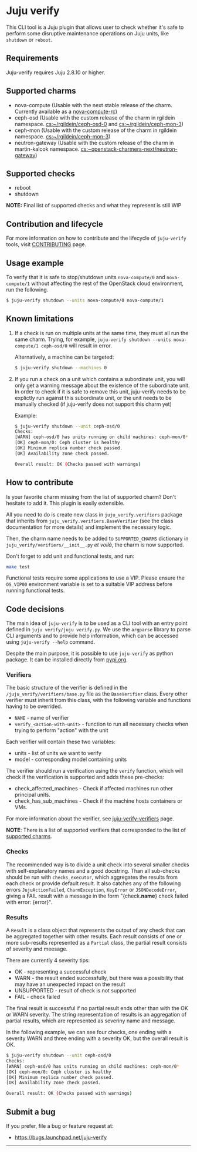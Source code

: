# Juju verify

This CLI tool is a Juju plugin that allows user to check whether it's safe
to perform some disruptive maintenance operations on Juju units, like `shutdown`
or `reboot`.

## Requirements

Juju-verify requires Juju 2.8.10 or higher.

## Supported charms

* nova-compute (Usable with the next stable release of the charm. Currently available as a [nova-compute-rc])
* ceph-osd (Usable with the custom release of the charm in rgildein namespace. [cs:~/rgildein/ceph-osd-0] and [cs:~/rgildein/ceph-mon-3])
* ceph-mon (Usable with the custom release of the charm in rgildein namespace. [cs:~/rgildein/ceph-mon-3])
* neutron-gateway (Usable with the custom release of the charm in martin-kalcok namespace. [cs:~openstack-charmers-next/neutron-gateway])

## Supported checks

* reboot
* shutdown

**NOTE:** Final list of supported checks and what they represent is still WIP

## Contribution and lifecycle

For more information on how to contribute and the lifecycle of ``juju-verify`` tools,
visit [CONTRIBUTING] page.

## Usage example

To verify that it is safe to stop/shutdown units `nova-compute/0` and
`nova-compute/1` without affecting the rest of the OpenStack cloud environment,
run the following.

```bash
$ juju-verify shutdown --units nova-compute/0 nova-compute/1
```

## Known limitations

1. If a check is run on multiple units at the same time, they must all run
   the same charm. Trying, for example, `juju-verify shutdown --units nova-compute/1
   ceph-osd/0` will result in error.

   Alternatively, a machine can be targeted:

   ```bash
   $ juju-verify shutdown --machines 0
   ```

2. If you run a check on a unit which contains a subordinate unit, you will only get
   a warning message about the existence of the subordinate unit. In order to check if
   it is safe to remove this unit, juju-verify needs to be explictly run against this
   subordinate unit, or the unit needs to be manually checked (if juju-verify does not
   support this charm yet)

   Example:
   ```bash
   $ juju-verify shutdown --unit ceph-osd/0
   Checks:
   [WARN] ceph-osd/0 has units running on child machines: ceph-mon/0*
   [OK] ceph-mon/0: Ceph cluster is healthy
   [OK] Minimum replica number check passed.
   [OK] Availability zone check passed.

   Overall result: OK (Checks passed with warnings)
   ```

## How to contribute

Is your favorite charm missing from the list of supported charm? Don't hesitate
to add it. This plugin is easily extensible.

All you need to do is create new class in `juju_verify.verifiers` package that
inherits from `juju_verify.verifiers.BaseVerifier` (see the class documentation for
more details) and implement the necessary logic.

Then, the charm name needs to be added to `SUPPORTED_CHARMS` dictionary in
`juju_verify/verifiers/__init__.py` *et voilà*, the charm is now supported.

Don't forget to add unit and functional tests, and run:

```bash
make test
```

Functional tests require some applications to use a VIP. Please ensure the `OS_VIP00`
environment variable is set to a suitable VIP address before running functional tests.

## Code decisions

The main idea of `juju-verify` is to be used as a CLI tool with an entry point defined
in `juju verify/juju verify.py`. We use the `argparse` library to parse CLI arguments
and to provide help information, which can be accessed using `juju-verify --help`
command.

Despite the main purpose, it is possible to use `juju-verify` as python package. It
can be installed directly from [pypi.org].

### Verifiers

The basic structure of the verifier is defined in the `/juju_verify/verifiers/base.py`
file as the `BaseVerifier` class. Every other verifier must inherit from this class,
with the following variable and functions having to be overrided. 

* `NAME` - name of verifier
* `verify_<action-with-unit>` - function to run all necessary checks when trying to 
	                          perform "action" with the unit

Each verifier will contain these two variables:

* units - list of units we want to verify
* model - corresponding model containing units

The verifier should run a verification using the `verify` function, which will check
if the verification is supported and adds these pre-checks:

* check_affected_machines - Check if affected machines run other principal units.
* check_has_sub_machines - Check if the machine hosts containers or VMs.

For more information about the verifier, see [juju-verify-verifiers] page.

**NOTE**: There is a list of supported verifiers that corresponded to the list of
[supported charms](#supported-charms).

### Checks

The recommended way is to divide a unit check into several smaller checks with
self-explanatory names and a good docstring. Than all sub-checks should be run with
`checks_executor`, which aggregates the results from each check or provide default
result. It also catches any of the following errors `JujuActionFailed`,
`CharmException`, `KeyError` or `JSONDecodeError`, giving a FAIL result with a message
in the form "{check.__name__} check failed with error: {error}".

### Results

A `Result` is a class object that represents the output of any check that can be
aggregated together with other results. Each result consists of one or more sub-results
represented as a `Partial` class, the partial result consists of severity and meesage.

There are currently 4 severity tips:

* OK - representing a successful check
* WARN - the result ended successfully, but there was a possibility that may have
         an unexpected impact on the result 
* UNSUPPORTED - result of check is not supported
* FAIL - check failed

The final result is successful if no partial result ends other than with the OK or
WARN severity. The string representation of results is an aggregation of partial
results, which are represented as severiny name and message.

In the following example, we can see four checks, one ending with a severity WARN
and three ending with a severity OK, but the overall result is OK.
   
```bash
$ juju-verify shutdown --unit ceph-osd/0
Checks:
[WARN] ceph-osd/0 has units running on child machines: ceph-mon/0*
[OK] ceph-mon/0: Ceph cluster is healthy
[OK] Minimum replica number check passed.
[OK] Availability zone check passed.

Overall result: OK (Checks passed with warnings)
```

## Submit a bug

If you prefer, file a bug or feature request at:

* https://bugs.launchpad.net/juju-verify


---
[pypi.org]: https://pypi.org/
[juju-verify-verifiers]: https://juju-verify.readthedocs.io/en/latest/verifiers.html
[CONTRIBUTING]: https://juju-verify.readthedocs.io/en/latest/contributing.html
[nova-compute-rc]: https://jaas.ai/u/openstack-charmers-next/nova-compute/562
[cs:~/rgildein/ceph-osd-0]: https://jaas.ai/u/rgildein/ceph-osd/0
[cs:~/rgildein/ceph-mon-3]: https://jaas.ai/u/rgildein/ceph-mon/3
[cs:~openstack-charmers-next/neutron-gateway]: https://jaas.ai/u/openstack-charmers-next/neutron-gateway
